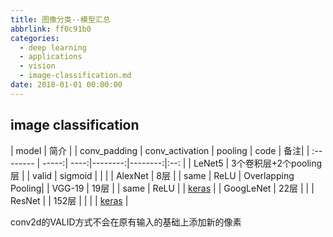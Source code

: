 ```yaml
---
title: 图像分类--模型汇总
abbrlink: ff0c91b0
categories:
  - deep learning
  - applications
  - vision
  - image-classification.md
date: 2018-01-01 00:00:00
---
```

## image classification



|  model     |  简介 |  | conv_padding |  conv_activation | pooling   | code | 备注|
| :-------- | -----:| ----:|--------:|--------:|:--: |
| LeNet5 |  3个卷积层+2个pooling层 |  | valid |  sigmoid |  |  |
| AlexNet |  8层 |   | same | ReLU  | Overlapping Pooling|
| VGG-19 |  19层 |  | same | ReLU | | [keras](https://github.com/fchollet/deep-learning-models/blob/master/vgg19.py) |
| GoogLeNet | 22层 | |
| ResNet |  | 152层  |  |  | | [keras](https://github.com/fchollet/deep-learning-models/blob/master/resnet50.py) |



conv2d的VALID方式不会在原有输入的基础上添加新的像素
